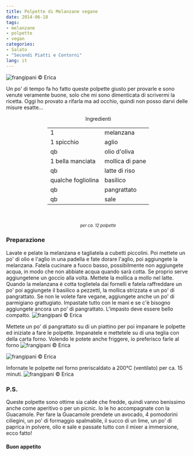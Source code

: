 ```yaml
---
title: Polpette di Melanzane vegane
date: 2014-06-18
tags:
- melanzane
- polpette
- vegan
categories:
- Salato
- "Secondi Piatti e Contorni"
lang: it
---
```

![](header.jpg "frangipani © Erica")

Un po' di tempo fa ho fatto queste polpette giusto per provarle e sono venute veramente buone, solo che mi sono dimenticata di scrivermi la ricetta. Oggi ho provato a rifarla ma ad occhio, quindi non posso darvi delle misure esatte...

<div id="wrapper" style="text-align: center">
  <div id="yourdiv" style="display: inline-block;">
    <div class="ingredients">
      <div class="ingredients-title">Ingredienti</div>
      <table>
        <tbody>
          <tr>
            <td>1</td>
            <td>melanzana</td>
          </tr>
          <tr>
            <td>1 spicchio</td>
            <td>aglio</td>
          </tr>
          <tr>
            <td>qb</td>
            <td>olio d'oliva</td>
          </tr>
          <tr>
            <td>1 bella manciata</td>
            <td>mollica di pane</td>
          </tr>
          <tr>
            <td>qb</td>
            <td>latte di riso</td>
          </tr>
          <tr>
            <td>qualche fogliolina</td>
            <td>basilico</td>
          </tr>
          <tr>
            <td>qb</td>
            <td>pangrattato</td>
          </tr>
          <tr>
            <td>qb</td>
            <td>sale</td>   
          </tr>
        </tbody>
      </table>
      <br></br>
      <i class="pull-right" style="font-size: 80%;">per ca. 12 polpette</i>
    </div>
  </div>
</div>


<h3>
  <font color="grey">
    <i class="fa-solid fa-gears"></i>
  </font> Preparazione
</h3>

Lavate e pelate la melanzana e tagliatela a cubetti piccolini. Poi mettete un po' di olio e l'aglio in una padella e fate dorare l'aglio, poi aggiungete la melanzana. Fatela cucinare a fuoco basso, possibilmente non aggiungete acqua, in modo che non abbiate acqua quando sarà cotta. Se proprio serve aggiungetene un goccio alla volta. 
Mettete la mollica a mollo nel latte. Quando la melanzana è cotta toglietela dai fornelli e fatela raffreddare un po' poi aggiungete il basilico a pezzetti, la mollica strizzata e un po' di pangrattato. Se non le volete fare vegane, aggiungete anche un po' di parmigiano grattugiato. Impastate tutto con le mani e se c'è bisogno aggiungete ancora un po' di pangrattato. L'impasto deve essere bello compatto.
![](impasto.jpg "frangipani © Erica")

Mettete un po' di pangrattato su di un piattino per poi impanare le polpette ed iniziate a fare le polpette. Impanatele e mettetele su di una teglia con della carta forno. Volendo le potete anche friggere, io preferisco farle al forno
![](impanare.jpg "frangipani © Erica")

![](teglia.jpg "frangipani © Erica")

Infornate le polpette nel forno preriscaldato a 200°C (ventilato) per ca. 15 minuti.
![](risultato.jpg "frangipani © Erica")


<h3>
  <font color="#FFCC00">
    <i class="fa-regular fa-lightbulb"></i>
  </font> P.S.
</h3>

Queste polpette sono ottime sia calde che fredde, quindi vanno benissimo anche come aperitivo o per un picnic. Io le ho accompagnate con la Guacamole. Per fare la Guacamole prendete un avocado, 4 pomodorini ciliegini, un po' di formaggio spalmabile, il succo di un lime, un po' di paprica in polvere, olio e sale e passate tutto con il mixer a immersione, ecco fatto!

<h4>Buon appetito
  <font color="red">
    <i class="fa-regular fa-face-smile"></i>
  </font>
</h4>